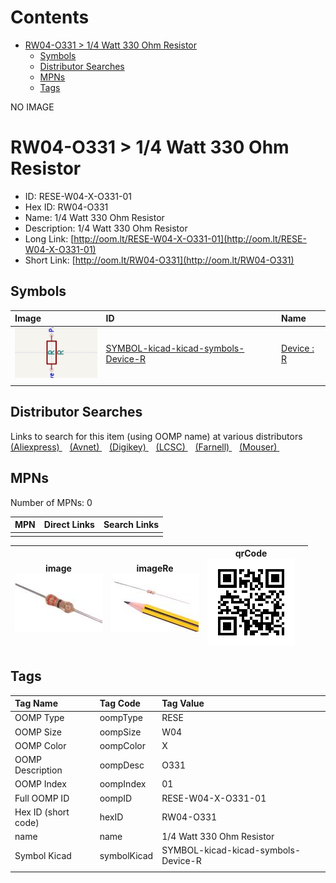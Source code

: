 



Contents
========

* [RW04-O331 > 1/4 Watt 330 Ohm Resistor](#rw04-o331--14-watt-330-ohm-resistor)
	* [Symbols](#symbols)
	* [Distributor Searches](#distributor-searches)
	* [MPNs](#mpns)
	* [Tags](#tags)
  
NO IMAGE  
# RW04-O331 > 1/4 Watt 330 Ohm Resistor

- ID: RESE-W04-X-O331-01
- Hex ID: RW04-O331
- Name: 1/4 Watt 330 Ohm Resistor
- Description: 1/4 Watt 330 Ohm Resistor
- Long Link: [http://oom.lt/RESE-W04-X-O331-01](http://oom.lt/RESE-W04-X-O331-01)
- Short Link: [http://oom.lt/RW04-O331](http://oom.lt/RW04-O331)

## Symbols
  

|Image|ID|Name|
| :--- | :--- | :--- |
|[![](https://raw.githubusercontent.com/oomlout/oomlout_OOMP_eda_V2/main/SYMBOL/kicad/kicad-symbols/Device/R/image_140.png)](https://github.com/oomlout/oomlout_OOMP_eda_V2/tree/main/SYMBOL/kicad/kicad-symbols/Device/R/)|[SYMBOL-kicad-kicad-symbols-Device-R](https://github.com/oomlout/oomlout_OOMP_eda_V2/tree/main/SYMBOL/kicad/kicad-symbols/Device/R/)|[Device : R](https://github.com/oomlout/oomlout_OOMP_eda_V2/tree/main/SYMBOL/kicad/kicad-symbols/Device/R/)|
||||

## Distributor Searches
  
Links to search for this item (using OOMP name) at various distributors  
[(Aliexpress) ](https://www.aliexpress.com/wholesale?SearchText=11171/4+Watt+330+Ohm+Resistor)&nbsp;&nbsp;&nbsp;[(Avnet) ](https://www.avnet.com/shop/us/search/1/4+Watt+330+Ohm+Resistor)&nbsp;&nbsp;&nbsp;[(Digikey) ](https://www.digikey.co.uk/en/products/result?s=1/4+Watt+330+Ohm+Resistor)&nbsp;&nbsp;&nbsp;[(LCSC) ](https://www.lcsc.com/search?q=1/4+Watt+330+Ohm+Resistor)&nbsp;&nbsp;&nbsp;[(Farnell) ](https://uk.farnell.com/search?st=1/4+Watt+330+Ohm+Resistor)&nbsp;&nbsp;&nbsp;[(Mouser) ](https://www.mouser.com/c/?q=1/4+Watt+330+Ohm+Resistor)&nbsp;&nbsp;&nbsp;
## MPNs
  
Number of MPNs: 0  

|MPN|Direct Links|Search Links|
| :--- | :--- | :--- |
||||
  

|image<br>[![](https://raw.githubusercontent.com/oomlout/oomlout_OOMP_parts_V2/main/RESE/W04/X/O331/01/image_140.jpg)](https://github.com/oomlout/oomlout_OOMP_parts_V2/tree/main/RESE/W04/X/O331/01/image.jpg)|imageRe<br>[![](https://raw.githubusercontent.com/oomlout/oomlout_OOMP_parts_V2/main/RESE/W04/X/O331/01/image_RE_140.jpg)](https://github.com/oomlout/oomlout_OOMP_parts_V2/tree/main/RESE/W04/X/O331/01/image_RE.jpg)|qrCode<br>[![](https://raw.githubusercontent.com/oomlout/oomlout_OOMP_parts_V2/main/RESE/W04/X/O331/01/qrCode_140.png)](https://github.com/oomlout/oomlout_OOMP_parts_V2/tree/main/RESE/W04/X/O331/01/qrCode.png)||
| :---: | :---: | :---: | :---: |

## Tags
  

|Tag Name|Tag Code|Tag Value|
| :--- | :--- | :--- |
|OOMP Type|oompType|RESE|
|OOMP Size|oompSize|W04|
|OOMP Color|oompColor|X|
|OOMP Description|oompDesc|O331|
|OOMP Index|oompIndex|01|
|Full OOMP ID|oompID|RESE-W04-X-O331-01|
|Hex ID (short code)|hexID|RW04-O331|
|name|name|1/4 Watt 330 Ohm Resistor|
|Symbol Kicad|symbolKicad|SYMBOL-kicad-kicad-symbols-Device-R|
||||
